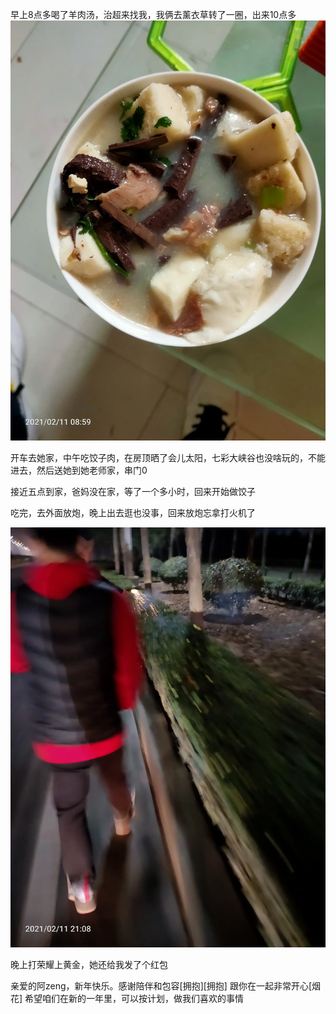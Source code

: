 早上8点多喝了羊肉汤，治超来找我，我俩去薰衣草转了一圈，出来10点多
![](../../img/6904315-0efffddcc037045b.jpg)



开车去她家，中午吃饺子肉，在房顶晒了会儿太阳，七彩大峡谷也没啥玩的，不能进去，然后送她到她老师家，串门0

接近五点到家，爸妈没在家，等了一个多小时，回来开始做饺子


吃完，去外面放炮，晚上出去逛也没事，回来放炮忘拿打火机了

![](../../img/6904315-e8f2d56a9b8cd638.jpg)

晚上打荣耀上黄金，她还给我发了个红包

亲爱的阿zeng，新年快乐。感谢陪伴和包容[拥抱][拥抱]
跟你在一起非常开心[烟花]
希望咱们在新的一年里，可以按计划，做我们喜欢的事情
